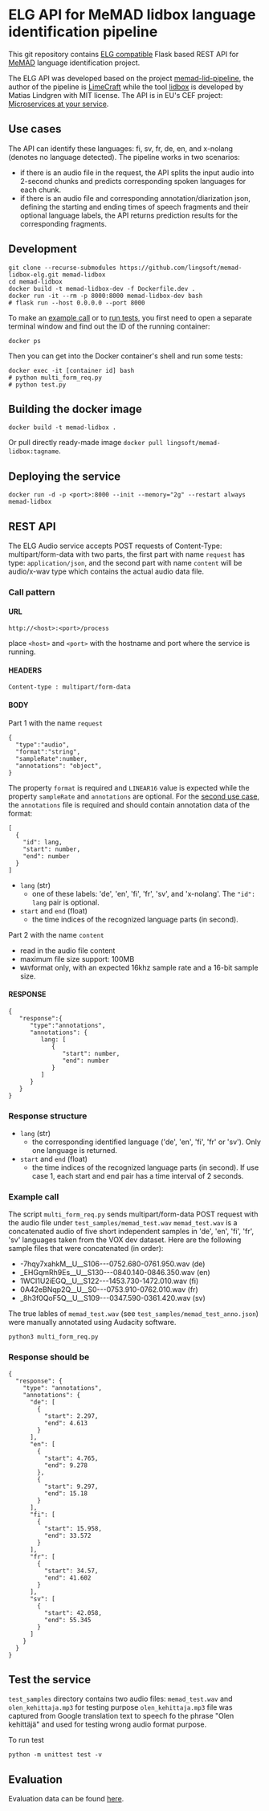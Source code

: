 # ELG API for MeMAD lidbox language identification pipeline

This git repository contains [ELG compatible](https://european-language-grid.readthedocs.io/en/stable/all/A3_API/LTInternalAPI.html) Flask based REST API for [MeMAD](https://memad.eu) language identification project.


The ELG API was developed based on the project [memad-lid-pipeline](https://github.com/MeMAD-project/memad-lid-pipeline), the author of the pipeline is [LimeCraft](https://www.limecraft.com/team/) while the tool [lidbox](https://github.com/py-lidbox/lidbox) is developed by Matias Lindgren with MIT license. The API is in EU's CEF project: [Microservices at your service](https://www.lingsoft.fi/en/microservices-at-your-service-bridging-gap-between-nlp-research-and-industry).


## Use cases
The API can identify these languages: fi, sv, fr, de, en, and x-nolang (denotes no language detected).
The pipeline works in two scenarios:
- if there is an audio file in the request, the API splits the input audio into 2-second chunks and predicts corresponding spoken languages for each chunk.
- if there is an audio file and corresponding annotation/diarization json, defining the starting and ending times of speech fragments and their optional language labels, the API returns prediction results for the corresponding fragments. 

## Development

```
git clone --recurse-submodules https://github.com/lingsoft/memad-lidbox-elg.git memad-lidbox
cd memad-lidbox
docker build -t memad-lidbox-dev -f Dockerfile.dev .
docker run -it --rm -p 8000:8000 memad-lidbox-dev bash
# flask run --host 0.0.0.0 --port 8000
```
To make an [example call](https://github.com/lingsoft/memad-lidbox-elg/#example-call) or to [run tests](https://github.com/lingsoft/memad-lidbox-elg/#test-the-service), you first need to open a separate terminal window and find out the ID of the running container:
```
docker ps
```
Then you can get into the Docker container's shell and run some tests:
```
docker exec -it [container id] bash 
# python multi_form_req.py
# python test.py
```

## Building the docker image

```
docker build -t memad-lidbox .
```

Or pull directly ready-made image `docker pull lingsoft/memad-lidbox:tagname`.

## Deploying the service

```
docker run -d -p <port>:8000 --init --memory="2g" --restart always memad-lidbox
```

## REST API
The ELG Audio service accepts POST requests of Content-Type: multipart/form-data with two parts, the first part with name `request` has type: `application/json`, and the second part with name `content` will be audio/x-wav type which contains the actual audio data file.

### Call pattern

#### URL

```
http://<host>:<port>/process
```

place `<host>` and `<port>` with the hostname and port where the 
service is running.

#### HEADERS

```
Content-type : multipart/form-data
```

#### BODY

Part 1 with the name `request`

```
{
  "type":"audio",
  "format":"string",
  "sampleRate":number,
  "annotations": "object",
}
```

The property `format` is required and `LINEAR16` value is expected while the property `sampleRate` and `annotations` are optional. For the [second use case](#use-cases), the `annotations` file is required and should contain annotation data of the format:
```
[
  {
    "id": lang,
    "start": number,
    "end": number
  }
]
```
- `lang` (str)
  - one of these labels: 'de', 'en', 'fi', 'fr', 'sv', and 'x-nolang'. The `"id": lang` pair is optional.
- `start` and `end` (float)
  - the time indices of the recognized language parts (in second). 
  
Part 2 with the name `content`
- read in the audio file content
- maximum file size support: 100MB
- `WAV`format only, with an expected 16khz sample rate and a 16-bit sample size.


#### RESPONSE

```
{
   "response":{
      "type":"annotations",
      "annotations": {
         lang: [
            {
               "start": number,
               "end": number
            }
         ]
      }
   }
}    
```

### Response structure

- `lang` (str)
  - the corresponding identified language ('de', 'en', 'fi', 'fr' or 'sv'). Only one language is returned.
- `start` and `end` (float)
  - the time indices of the recognized language parts (in second). If use case 1, each start and end pair has a time interval of 2 seconds.

### Example call

The script `multi_form_req.py` sends multipart/form-data POST request with the audio file under `test_samples/memad_test.wav`
`memad_test.wav` is a concatenated audio of five short independent samples in 'de', 'en', 'fi', 'fr', 'sv' languages taken from the VOX dev dataset. Here are the following sample files that were concatenated (in order):
   - -7hqy7xahkM__U__S106---0752.680-0761.950.wav (de)
   - _EHGqmRh9Es__U__S130---0840.140-0846.350.wav (en)
   - 1WCI1U2iEGQ__U__S122---1453.730-1472.010.wav (fi)
   - 0A42eBNqp2Q__U__S0---0753.910-0762.010.wav (fr)
   - _8h3f0QoF5Q__U__S109---0347.590-0361.420.wav (sv)

The true lables of `memad_test.wav` (see `test_samples/memad_test_anno.json`) were manually annotated using Audacity software.

```
python3 multi_form_req.py
```

### Response should be


```
{
  "response": {
    "type": "annotations",
    "annotations": {
      "de": [
        {
          "start": 2.297,
          "end": 4.613
        }
      ],
      "en": [
        {
          "start": 4.765,
          "end": 9.278
        },
        {
          "start": 9.297,
          "end": 15.18
        }
      ],
      "fi": [
        {
          "start": 15.958,
          "end": 33.572
        }
      ],
      "fr": [
        {
          "start": 34.57,
          "end": 41.602
        }
      ],
      "sv": [
        {
          "start": 42.058,
          "end": 55.345
        }
      ]
    }
  }
}
```

## Test the service
`test_samples` directory contains two audio files: `memad_test.wav` and `olen_kehittaja.mp3` for testing purpose `olen_kehittaja.mp3` file was captured from Google translation text to speech fo the phrase "Olen kehittäjä" and used for testing wrong audio format purpose.

To run test

```
python -m unittest test -v
```

## Evaluation

Evaluation data can be found [here](https://github.com/lingsoft/memad-lidbox-elg/blob/main/Evaluation.md).
